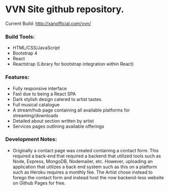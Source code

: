 # VVN Site github repository.

Current Build: http://xanofficial.com/vvn/

### Build Tools:

- HTML/CSS/JavaScript
- Bootstrap 4
- React
- Reactstrap (Library for bootstrap integration within React)

### Features:

- Fully responsive interface
- Fast due to being a React SPA
- Dark stylish design catered to artist tastes.
- Full musical catalogue
- A stream/hub page containing all available platforms for streaming/downloads
- Detailed about section written by artist
- Services pages outlining available offerings

### Development Notes:

- Originally a contact page was created containing a contact form. This required a back-end that required a backend that utilized tools
  such as Node, Express, MongoDB, Nodemailer, etc. However, uploading an application that utilizes a back end system such as this on a
  platform such as Heroku requires a monthly fee. The Artist chose instead to forego the contact form and instead host the now backend-less
  website on Github Pages for free.
